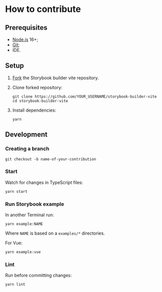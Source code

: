 # How to contribute

## Prerequisites

- [Node.js][n] 16+;
- [Git][g];
- IDE.

[n]: https://nodejs.org/
[g]: https://git-scm.com/

## Setup

1. [Fork][f] the Storybook builder vite repository.

   [f]: https://docs.github.com/en/get-started/quickstart/fork-a-repo

2. Clone forked repository:

   ```
   git clone https://github.com/YOUR_USERNAME/storybook-builder-vite
   cd storybook-builder-vite
   ```

3. Install dependencies:

   ```
   yarn
   ```

## Development

### Creating a branch

```
git checkout -b name-of-your-contribution
```

### Start

Watch for changes in TypeScript files:

```
yarn start
```

### Run Storybook example

In another Terminal run:

```
yarn example:NAME
```

Where `NAME` is based on a `examples/*` directories.

For Vue:

```
yarn example:vue
```

### Lint

Run before committing changes:

```
yarn lint
```
